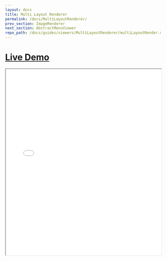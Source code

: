 ```yaml
---
layout: docs
title: Multi Layout Renderer
permalink: /docs/MultiLayoutRenderer/
prev_section: ImageRenderer
next_section: AbstractMenuViewer
repo_path: /docs/guides/viewers/MultiLayoutRenderer/multiLayoutRender.md
---
```


# [Live Demo]({{site.baseurl}}/demo/MultiLayoutRenderer)

<iframe src="{{site.baseurl}}/demo/MultiLayoutRenderer" width="100%" height="600px">
</iframe>